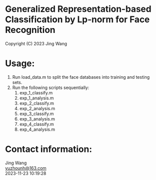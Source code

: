 # Generalized Representation-based Classification by Lp-norm for Face Recognition
Copyright (C) 2023 Jing Wang

# Usage:
1. Run load_data.m to split the face databases into training and testing sets.
2. Run the following scripts sequentially:
   1) exp_1_classify.m
   2) exp_1_analysis.m
   3) exp_2_classify.m
   4) exp_2_analysis.m
   5) exp_3_classify.m
   6) exp_3_analysis.m
   7) exp_4_classify.m
   8) exp_4_analysis.m

# Contact information: 
Jing Wang  
yuzhounh@163.com   
2023-11-23 10:19:28  
